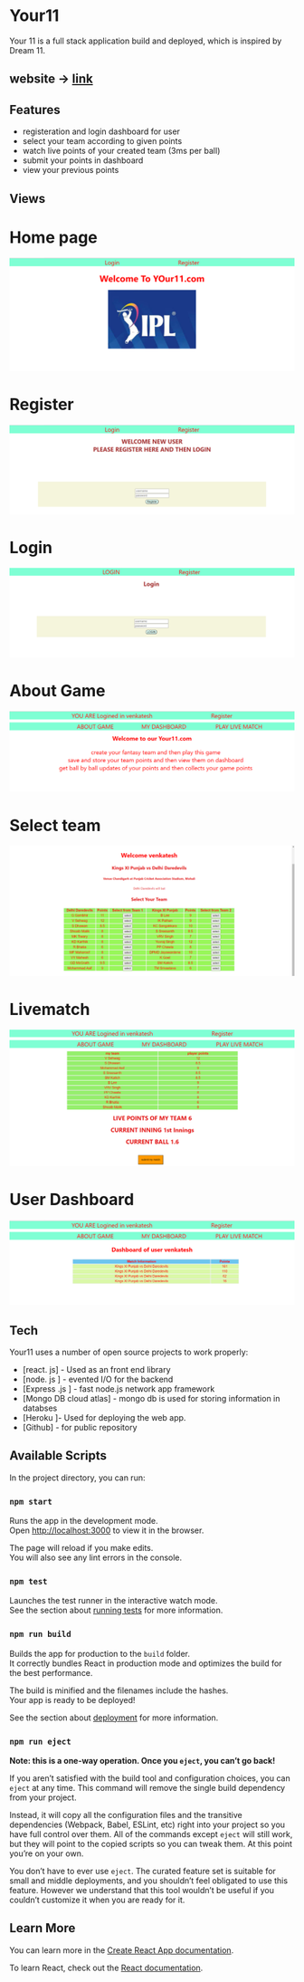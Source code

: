 # Your11 



Your 11 is a full stack application  build and deployed, which is inspired by Dream 11. 

##  website ->  [link](https://mighty-wildwood-01254.herokuapp.com/)
## Features

- registeration and login dashboard for user 
- select your team according to given points
- watch live points of your created team  (3ms per ball)
- submit your points in dashboard 
- view your previous points 



## Views

# Home page
![home](/Images/home.png)
# Register 
![register](/Images/register.png)
# Login
![login](Images/login.png)
# About Game
![aboutgame](/Images/aboutgame.png)
# Select team
![selectteam](/Images/selectteam.png)
# Livematch
![livematch](/Images/livematch.png)
# User Dashboard  
![dasboard](/Images/dashboard.png)

## Tech

Your11  uses a number of open source projects to work properly:

- [react. js] - Used as an front end library
- [node. js  ] - evented I/O for the backend
- [Express .js ] - fast node.js network app framework 
- [Mongo DB cloud atlas] - mongo db is used for storing information in databses
- [Heroku ]- Used for deploying the web app.
- [Github] - for public repository
















## Available Scripts

In the project directory, you can run:

### `npm start`

Runs the app in the development mode.<br />
Open [http://localhost:3000](http://localhost:3000) to view it in the browser.

The page will reload if you make edits.<br />
You will also see any lint errors in the console.

### `npm test`

Launches the test runner in the interactive watch mode.<br />
See the section about [running tests](https://facebook.github.io/create-react-app/docs/running-tests) for more information.

### `npm run build`

Builds the app for production to the `build` folder.<br />
It correctly bundles React in production mode and optimizes the build for the best performance.

The build is minified and the filenames include the hashes.<br />
Your app is ready to be deployed!

See the section about [deployment](https://facebook.github.io/create-react-app/docs/deployment) for more information.

### `npm run eject`

**Note: this is a one-way operation. Once you `eject`, you can’t go back!**

If you aren’t satisfied with the build tool and configuration choices, you can `eject` at any time. This command will remove the single build dependency from your project.

Instead, it will copy all the configuration files and the transitive dependencies (Webpack, Babel, ESLint, etc) right into your project so you have full control over them. All of the commands except `eject` will still work, but they will point to the copied scripts so you can tweak them. At this point you’re on your own.

You don’t have to ever use `eject`. The curated feature set is suitable for small and middle deployments, and you shouldn’t feel obligated to use this feature. However we understand that this tool wouldn’t be useful if you couldn’t customize it when you are ready for it.

## Learn More

You can learn more in the [Create React App documentation](https://facebook.github.io/create-react-app/docs/getting-started).

To learn React, check out the [React documentation](https://reactjs.org/).
